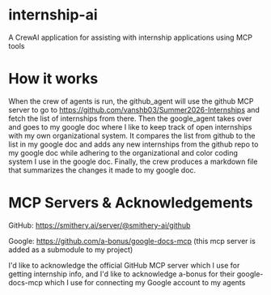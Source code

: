 # internship-ai
A CrewAI application for assisting with internship applications using MCP tools

# How it works
When the crew of agents is run, the github_agent will use the github MCP server to
go to https://github.com/vanshb03/Summer2026-Internships and fetch the list of
internships from there. Then the google_agent takes over and goes to my google doc
where I like to keep track of open internships with my own organizational system. It compares
the list from github to the list in my google doc and adds any new internships from the
github repo to my google doc while adhering to the organizational and color coding system
I use in the google doc. Finally, the crew produces a markdown file that summarizes
the changes it made to my google doc.

# MCP Servers & Acknowledgements
GitHub: https://smithery.ai/server/@smithery-ai/github

Google: https://github.com/a-bonus/google-docs-mcp (this mcp server is added as a submodule to my project)

I'd like to acknowledge the official GitHub MCP server which I use for getting internship info, and I'd like to acknowledge a-bonus for their google-docs-mcp which I use for connecting my Google account to my agents
